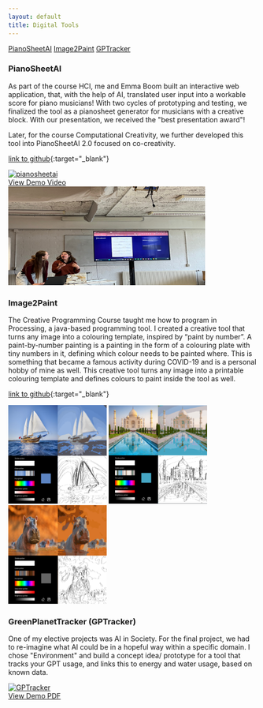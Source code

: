 ```yaml
---
layout: default
title: Digital Tools
---
```



<a href="#PianoSheetAI" class="anchor-button">PianoSheetAI</a>
<a href="#Image2Paint" class="anchor-button">Image2Paint</a>
<a href="#GPTracker" class="anchor-button">GPTracker</a>


<h3 id="PianoSheetAI">PianoSheetAI</h3>

As part of the course HCI, me and Emma Boom built an interactive web application, that, with the help of AI, translated user input into a workable score for piano musicians! With two cycles of prototyping and testing, we finalized the tool as a pianosheet generator for musicians with a creative block. With our presentation, we received the "best presentation award"!


Later, for the course Computational Creativity, we further developed this tool into PianoSheetAI 2.0 focused on co-creativity. 


[link to github](https://github.com/Linthevanrooij/PianoSheetAI){:target="_blank"}

<div class="project-wrapper">
    <div>
        <a href="https://youtu.be/e-GNHiEiJg8" class="image-overlay-link" target="_blank">
            <div class="image-overlay-container-2">
            <img class="projects-square" src="/portfolio/images/pianosheetmain.png" alt="pianosheetai">
            <div class="overlay-text">View Demo Video</div>
            </div>
        </a>
    </div>
    <img src="images/pianosheet2.jpg" width="400" height="200" alt="pianosheet_presentation">
    
</div>


<h3 id="Image2Paint">Image2Paint</h3>

The Creative Programming Course taught me how to program in Processing, a java-based programming tool. I created a creative tool that turns any image into a colouring template, inspired by “paint by number”. A paint-by-number painting is a painting in the form of a colouring plate with tiny numbers in it, defining which colour needs to be painted where. This is something that became a famous activity during COVID-19 and is a personal hobby of mine as well. This creative tool turns any image into a printable colouring template and defines colours to paint inside the tool as well. 


[link to github](https://github.com/Linthevanrooij/Image2paint){:target="_blank"}

<img src="images/CP_2.png" width="200" height="200" alt="sailboat">
<img src="images/CP_3.png" width="200" height="200" alt="TajMahal">
<img src="images/tools_main.png" width="200" height="200" alt="TajMahal">


<h3 id="GPTracker">GreenPlanetTracker (GPTracker)</h3>

One of my elective projects was AI in Society. For the final project, we had to re-imagine what AI could be in a hopeful way within a specific domain. I chose "Environment" and build a concept idea/ prototype for a tool that tracks your GPT usage, and links this to energy and water usage, based on known data. 

<div>
    <a href="docs/GreenPlanetTracker.pdf" class="image-overlay-link" target="_blank">
        <div class="image-overlay-container">
        <img class="projects-square" src="/portfolio/images/aisoc.png" alt="GPTracker">
        <div class="overlay-text">View Demo PDF</div>
        </div>
    </a>
</div>





